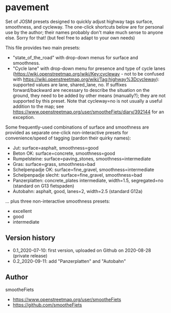# pavement
Set of JOSM presets designed to quickly adjust highway tags surface, smoothness, and cycleway.  The one-click shortcuts below are for personal use by the author; their names probably don't make much sense to anyone else.  Sorry for that! (but feel free to adapt to your own needs)

This file provides two main presets:
* "state_of_the_road" with drop-down menus for surface and smoothness.
* "Cycle lane" with drop-down menu for presence and type of cycle lanes (https://wiki.openstreetmap.org/wiki/Key:cycleway - not to be confused with https://wiki.openstreetmap.org/wiki/Tag:highway%3Dcycleway): supported values are lane, shared_lane, no. If suffixes forward/backward are necessary to describe the situation on the ground, they need to be added by other means (manually?); they are not supported by this preset.  Note that cycleway=no is not usually a useful addition to the map; see https://www.openstreetmap.org/user/smootheFiets/diary/392144 for an exception.

Some frequently-used combinations of surface and smoothness are provided as separate one-click non-interactive presets for convenience/speed of tagging (pardon their quirky names):
* Jut: surface=asphalt, smoothness=good
* Beton OK: surface=concrete, smoothness=good
* Rumpelsteine: surface=paving_stones, smoothness=intermediate
* Gras: surface=grass, smoothness=bad
* Schelpenpadje OK: surface=fine_gravel, smoothness=intermediate
* Schelpenpadje slecht: surface=fine_gravel, smoothness=bad
* Panzerplatten: concrete_plates intermediate, width=1.5, segregated=no (standard on G13 fietspaden)
* Autobahn: asphalt, good, lanes=2, width=2.5 (standard G12a)

... plus three non-interactive smoothness presets:
* excellent
* good
* intermediate

## Version history
* 0.1_2020-07-10: first version, uploaded on Github on 2020-08-28 (private release)
* 0.2_2020-09-11: add "Panzerplatten" and "Autobahn"

## Author
smootheFiets
* https://www.openstreetmap.org/user/smootheFiets
* https://github.com/smootheFiets
